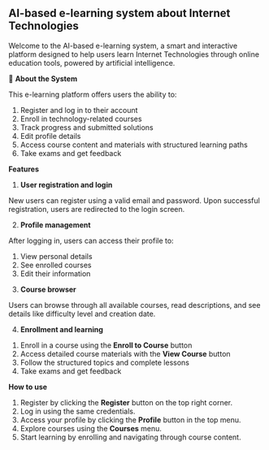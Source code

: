 ## AI-based e-learning system about Internet Technologies

Welcome to the AI-based e-learning system, a smart and interactive platform designed to help users learn Internet Technologies through online education tools, powered by artificial intelligence.

🧠 **About the System**

This e-learning platform offers users the ability to:

1. Register and log in to their account
2. Enroll in technology-related courses
3. Track progress and submitted solutions
4. Edit profile details
5. Access course content and materials with structured learning paths
6. Take exams and get feedback

**Features**
1. **User registration and login**

New users can register using a valid email and password. Upon successful registration, users are redirected to the login screen.

2. **Profile management**

After logging in, users can access their profile to:
1) View personal details
2) See enrolled courses
3) Edit their information

3. **Course browser**

Users can browse through all available courses, read descriptions, and see details like difficulty level and creation date.

4. **Enrollment and learning**

1) Enroll in a course using the **Enroll to Course** button
2) Access detailed course materials with the **View Course** button
3) Follow the structured topics and complete lessons
4) Take exams and get feedback

**How to use**

1. Register by clicking the **Register** button on the top right corner.
2. Log in using the same credentials.
3. Access your profile by clicking the **Profile** button in the top menu.
4. Explore courses using the **Courses** menu.
5. Start learning by enrolling and navigating through course content.



